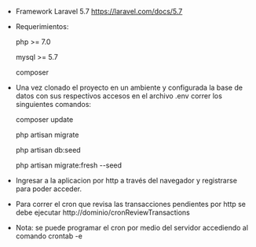 - Framework Laravel 5.7 https://laravel.com/docs/5.7

- Requerimientos:
  
  php >= 7.0
  
  mysql >= 5.7
  
  composer

- Una vez clonado el proyecto en un ambiente y configurada la base de datos con sus respectivos accesos en el 
archivo .env correr los singuientes comandos:

   composer update
   
   php artisan migrate

   php artisan db:seed

   php artisan migrate:fresh --seed
   

- Ingresar a la aplicacion por http a través del navegador y registrarse para poder acceder.

- Para correr el cron que revisa las transacciones pendientes por http se debe ejecutar http://dominio/cronReviewTransactions

- Nota: se puede programar el cron por medio del servidor accediendo al comando crontab -e 